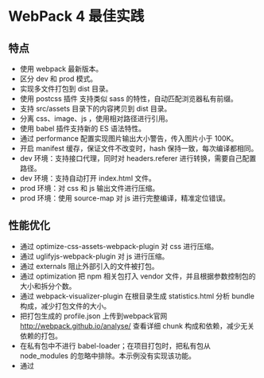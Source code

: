 # WebPack 4 最佳实践

## 特点

- 使用 webpack 最新版本。
- 区分 dev 和 prod 模式。
- 实现多文件打包到 dist 目录。
- 使用 postcss 插件 支持类似 sass 的特性，自动匹配浏览器私有前缀。
- 支持 src/assets 目录下的内容拷贝到 dist 目录。
- 分离 css、image、js ，使用相对路径进行引用。
- 使用 babel 插件支持新的 ES 语法特性。
- 通过 performance 配置实现图片输出大小警告，传入图片小于 100K。
- 开启 manifest 缓存，保证文件不改变时，hash 保持一致，每次编译都相同。
- dev 环境：支持接口代理，同时对 headers.referer 进行转换，需要自己配置路径。
- dev 环境：支持自动打开 index.html 文件。
- prod 环境：对 css 和 js 输出文件进行压缩。
- prod 环境：使用 source-map 对 js 进行完整编译，精准定位错误。

## 性能优化

- 通过 optimize-css-assets-webpack-plugin 对 css 进行压缩。
- 通过 uglifyjs-webpack-plugin 对 js 进行压缩。
- 通过 externals 阻止外部引入的文件被打包。
- 通过 optimization 把 npm 相关包打入 vendor 文件，并且根据参数控制包的大小和拆分个数。
- 通过 webpack-visualizer-plugin 在根目录生成 statistics.html 分析 bundle 构成，减少打包文件的大小。
- 把打包生成的 profile.json 上传到webpack官网 http://webpack.github.io/analyse/ 查看详细 chunk 构成和依赖，减少无关依赖的打包。
- 在私有包中不进行 babel-loader；在项目打包时，把私有包从 node_modules 的忽略中排除。本示例没有实现该功能。
- 通过
